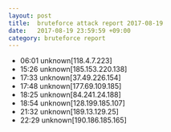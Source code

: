```yaml
---
layout: post
title:  bruteforce attack report 2017-08-19
date:   2017-08-19 23:59:59 +09:00
category: bruteforce report
---
```


* 06:01 unknown[118.4.7.223]
* 15:26 unknown[185.153.220.138]
* 17:33 unknown[37.49.226.154]
* 17:48 unknown[177.69.109.185]
* 18:25 unknown[84.241.24.188]
* 18:54 unknown[128.199.185.107]
* 21:32 unknown[189.13.129.25]
* 22:29 unknown[190.186.185.165]
